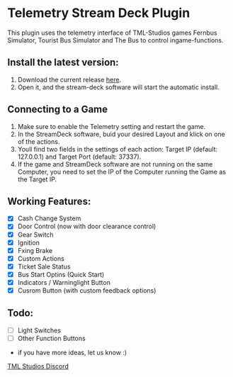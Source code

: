 # Telemetry Stream Deck Plugin
This plugin uses the telemetry interface of TML-Studios games Fernbus Simulator, Tourist Bus Simulator and The Bus to control ingame-functions.

## Install the latest version:

1. Download the current release [here](https://github.com/tml-studios/telemetry-stream-deck-plugin/releases/tag/1.0.9).
2. Open it, and the stream-deck software will start the automatic install.


## Connecting to a Game
1. Make sure to enable the Telemetry setting and restart the game.
2. In the StreamDeck software, buid your desired Layout and klick on one of the actions.
3. Youll find two fields in the settings of each action: Target IP (default: 127.0.0.1) and Target Port (default: 37337).
4. If the game and StreamDeck software are not running on the same Computer, you need to set the IP of the Computer running the Game as the Target IP.


## Working Features:
- [x] Cash Change System
- [X] Door Control (now with door clearance control)
- [x] Gear Switch
- [X] Ignition
- [X] Fxing Brake
- [X] Custom Actions
- [X] Ticket Sale Status
- [X] Bus Start Optins (Quick Start)
- [x] Indicators / Warninglight Button
- [X] Cusrom Button (with custom feedback options)

## Todo:
- [ ] Light Switches
- [ ] Other Function Buttons
- if you have more ideas, let us know :)

[TML Studios Discord](https://discord.gg/tml-studios-224563159631921152)

